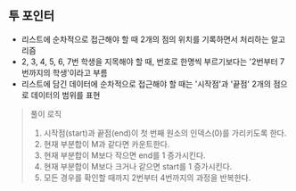 ## 투 포인터
- 리스트에 순차적으로 접근해야 할 때 2개의 점의 위치를 기록하면서 처리하는 알고리즘
- 2, 3, 4, 5, 6, 7번 학생을 지목해야 할 때, 번호로 한명씩 부르기보다는 '2번부터 7번까지의 학생'이라고 부름
- 리스트에 담긴 데이터에 순차적으로 접근해야 할 때는 '시작점'과 '끝점' 2개의 점으로 데이터의 범위를 표현


> 풀이 로직
>   1. 시작점(start)과 끝점(end)이 첫 번째 원소의 인덱스(0)를 가리키도록 한다.
>   2. 현재 부분합이 M과 같다면 카운트한다.
>   3. 현재 부분합이 M보다 작으면 end를 1 증가시킨다.
>   4. 현재 부분합이 M보다 크거나 같으면 start를 1 증가시킨다.
>   5. 모든 경우를 확인할 때까지 2번부터 4번까지의 과정을 반복한다.